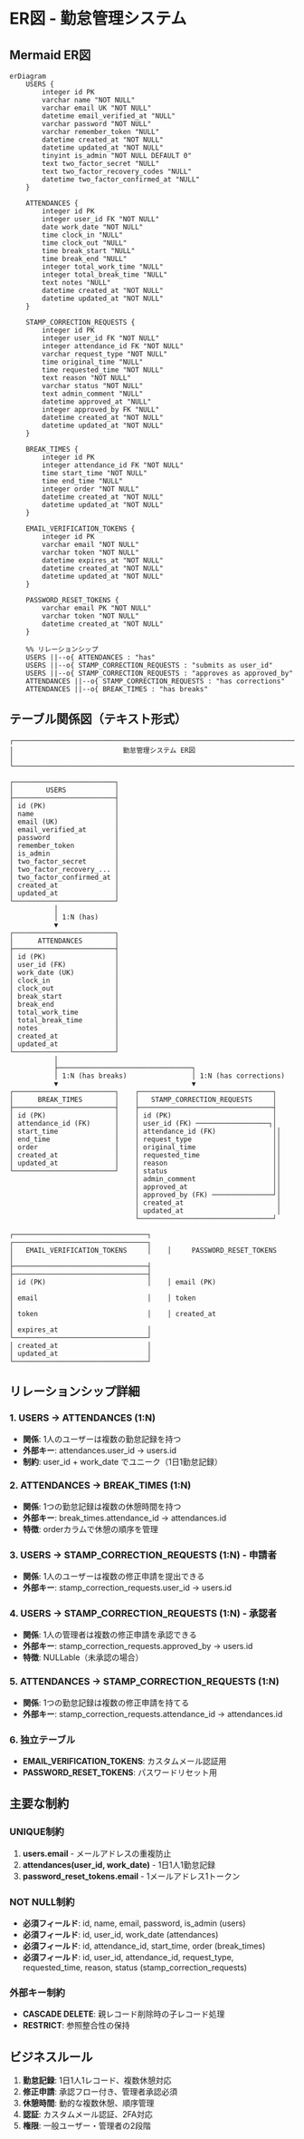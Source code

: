 # ER図 - 勤怠管理システム

## Mermaid ER図

```mermaid
erDiagram
    USERS {
        integer id PK
        varchar name "NOT NULL"
        varchar email UK "NOT NULL"
        datetime email_verified_at "NULL"
        varchar password "NOT NULL"
        varchar remember_token "NULL"
        datetime created_at "NOT NULL"
        datetime updated_at "NOT NULL"
        tinyint is_admin "NOT NULL DEFAULT 0"
        text two_factor_secret "NULL"
        text two_factor_recovery_codes "NULL"
        datetime two_factor_confirmed_at "NULL"
    }

    ATTENDANCES {
        integer id PK
        integer user_id FK "NOT NULL"
        date work_date "NOT NULL"
        time clock_in "NULL"
        time clock_out "NULL"
        time break_start "NULL"
        time break_end "NULL"
        integer total_work_time "NULL"
        integer total_break_time "NULL"
        text notes "NULL"
        datetime created_at "NOT NULL"
        datetime updated_at "NOT NULL"
    }

    STAMP_CORRECTION_REQUESTS {
        integer id PK
        integer user_id FK "NOT NULL"
        integer attendance_id FK "NOT NULL"
        varchar request_type "NOT NULL"
        time original_time "NULL"
        time requested_time "NOT NULL"
        text reason "NOT NULL"
        varchar status "NOT NULL"
        text admin_comment "NULL"
        datetime approved_at "NULL"
        integer approved_by FK "NULL"
        datetime created_at "NOT NULL"
        datetime updated_at "NOT NULL"
    }

    BREAK_TIMES {
        integer id PK
        integer attendance_id FK "NOT NULL"
        time start_time "NOT NULL"
        time end_time "NULL"
        integer order "NOT NULL"
        datetime created_at "NOT NULL"
        datetime updated_at "NOT NULL"
    }

    EMAIL_VERIFICATION_TOKENS {
        integer id PK
        varchar email "NOT NULL"
        varchar token "NOT NULL"
        datetime expires_at "NOT NULL"
        datetime created_at "NOT NULL"
        datetime updated_at "NOT NULL"
    }

    PASSWORD_RESET_TOKENS {
        varchar email PK "NOT NULL"
        varchar token "NOT NULL"
        datetime created_at "NOT NULL"
    }

    %% リレーションシップ
    USERS ||--o{ ATTENDANCES : "has"
    USERS ||--o{ STAMP_CORRECTION_REQUESTS : "submits as user_id"
    USERS ||--o{ STAMP_CORRECTION_REQUESTS : "approves as approved_by"
    ATTENDANCES ||--o{ STAMP_CORRECTION_REQUESTS : "has corrections"
    ATTENDANCES ||--o{ BREAK_TIMES : "has breaks"
```

## テーブル関係図（テキスト形式）

```
┌─────────────────────────────────────────────────────────────────────────────┐
│                           勤怠管理システム ER図                              │
└─────────────────────────────────────────────────────────────────────────────┘

┌─────────────────────────┐
│        USERS            │
├─────────────────────────┤
│ id (PK)                 │
│ name                    │
│ email (UK)              │
│ email_verified_at       │
│ password                │
│ remember_token          │
│ is_admin                │
│ two_factor_secret       │
│ two_factor_recovery_... │
│ two_factor_confirmed_at │
│ created_at              │
│ updated_at              │
└─────────────────────────┘
           │
           │ 1:N (has)
           ▼
┌─────────────────────────┐
│      ATTENDANCES        │
├─────────────────────────┤
│ id (PK)                 │
│ user_id (FK)            │
│ work_date (UK)          │
│ clock_in                │
│ clock_out               │
│ break_start             │
│ break_end               │
│ total_work_time         │
│ total_break_time        │
│ notes                   │
│ created_at              │
│ updated_at              │
└─────────────────────────┘
           │
           ├─────────────────────────────────┐
           │ 1:N (has breaks)                │ 1:N (has corrections)
           ▼                                 ▼
┌─────────────────────────┐    ┌─────────────────────────────────┐
│      BREAK_TIMES        │    │   STAMP_CORRECTION_REQUESTS     │
├─────────────────────────┤    ├─────────────────────────────────┤
│ id (PK)                 │    │ id (PK)                         │
│ attendance_id (FK)      │    │ user_id (FK) ──────────────────┐│
│ start_time              │    │ attendance_id (FK)              ││
│ end_time                │    │ request_type                    ││
│ order                   │    │ original_time                   ││
│ created_at              │    │ requested_time                  ││
│ updated_at              │    │ reason                          ││
└─────────────────────────┘    │ status                          ││
                               │ admin_comment                   ││
                               │ approved_at                     ││
                               │ approved_by (FK) ───────────────┘│
                               │ created_at                       │
                               │ updated_at                       │
                               └─────────────────────────────────┘

┌─────────────────────────────────┐    ┌─────────────────────────────────┐
│   EMAIL_VERIFICATION_TOKENS     │    │     PASSWORD_RESET_TOKENS       │
├─────────────────────────────────┤    ├─────────────────────────────────┤
│ id (PK)                         │    │ email (PK)                      │
│ email                           │    │ token                           │
│ token                           │    │ created_at                      │
│ expires_at                      │    └─────────────────────────────────┘
│ created_at                      │
│ updated_at                      │
└─────────────────────────────────┘
```

## リレーションシップ詳細

### 1. USERS → ATTENDANCES (1:N)
- **関係**: 1人のユーザーは複数の勤怠記録を持つ
- **外部キー**: attendances.user_id → users.id
- **制約**: user_id + work_date でユニーク（1日1勤怠記録）

### 2. ATTENDANCES → BREAK_TIMES (1:N)
- **関係**: 1つの勤怠記録は複数の休憩時間を持つ
- **外部キー**: break_times.attendance_id → attendances.id
- **特徴**: orderカラムで休憩の順序を管理

### 3. USERS → STAMP_CORRECTION_REQUESTS (1:N) - 申請者
- **関係**: 1人のユーザーは複数の修正申請を提出できる
- **外部キー**: stamp_correction_requests.user_id → users.id

### 4. USERS → STAMP_CORRECTION_REQUESTS (1:N) - 承認者
- **関係**: 1人の管理者は複数の修正申請を承認できる
- **外部キー**: stamp_correction_requests.approved_by → users.id
- **特徴**: NULLable（未承認の場合）

### 5. ATTENDANCES → STAMP_CORRECTION_REQUESTS (1:N)
- **関係**: 1つの勤怠記録は複数の修正申請を持てる
- **外部キー**: stamp_correction_requests.attendance_id → attendances.id

### 6. 独立テーブル
- **EMAIL_VERIFICATION_TOKENS**: カスタムメール認証用
- **PASSWORD_RESET_TOKENS**: パスワードリセット用

## 主要な制約

### UNIQUE制約
1. **users.email** - メールアドレスの重複防止
2. **attendances(user_id, work_date)** - 1日1人1勤怠記録
3. **password_reset_tokens.email** - 1メールアドレス1トークン

### NOT NULL制約
- **必須フィールド**: id, name, email, password, is_admin (users)
- **必須フィールド**: id, user_id, work_date (attendances)
- **必須フィールド**: id, attendance_id, start_time, order (break_times)
- **必須フィールド**: id, user_id, attendance_id, request_type, requested_time, reason, status (stamp_correction_requests)

### 外部キー制約
- **CASCADE DELETE**: 親レコード削除時の子レコード処理
- **RESTRICT**: 参照整合性の保持

## ビジネスルール

1. **勤怠記録**: 1日1人1レコード、複数休憩対応
2. **修正申請**: 承認フロー付き、管理者承認必須
3. **休憩時間**: 動的な複数休憩、順序管理
4. **認証**: カスタムメール認証、2FA対応
5. **権限**: 一般ユーザー・管理者の2段階
